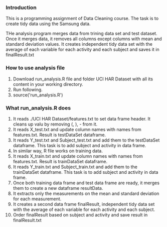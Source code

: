 ### Introduction
This is a programming assignment of Data Cleaning course. The task is to create tidy data using the Samsung data. 

THe analysis program merges data from trining data set and test dataset. Once it merges data, it removes all columns except columns with mean and standard deviation values. It creates independent tidy data set with the average of each variable for each activity and each subject and saves it in finalResult.txt

### How to use analysis file

1. Download run_analysis.R file and folder UCI HAR Dataset with all its content in your working directory. 
2. Run following.
3. source('run_analysis.R')

### What run_analysis.R does

1. It reads ./UCI HAR Dataset/features.txt to set data frame header. It cleans up valu by removing (, ), - from it.
2. It reads X_test.txt and update column names with names from features.txt. Result is testDataSet dataframe.
3. It reads Y_test.txt and Subject_test.txt and add them to the testDataSet dataframe. This task is to add subject and activity in data frame.
4. In similar way, R file works on training data.
5. It reads X_train.txt and update column names with names from features.txt. Result is trainDataSet dataframe.
6. It reads Y_train.txt and Subject_train.txt and add them to the trainDataSet dataframe. This task is to add subject and activity in data frame.
7. Once both training data frame and test data frame are ready, it merges them to create a new dataframe resultData.
8. It extracts only the measurements on the mean and standard deviation for each measurement. 
9. It creates a second data frame finalResult, independent tidy data set with the average of each variable for each activity and each subject.
10. Order finalResult based on subject and activity and save result in finalResult.txt
